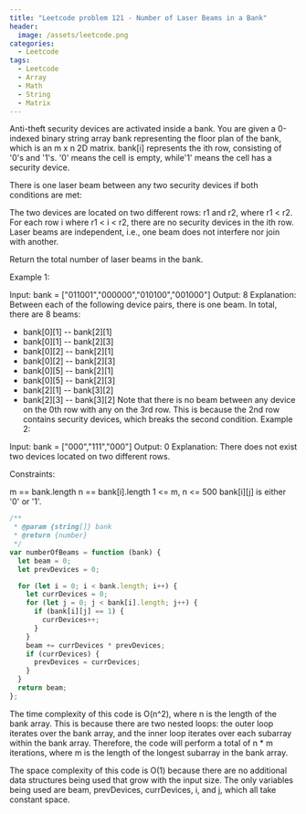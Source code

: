 ```yaml
---
title: "Leetcode problem 121 - Number of Laser Beams in a Bank"
header:
  image: /assets/leetcode.png
categories:
  - Leetcode
tags:
  - Leetcode
  - Array
  - Math
  - String
  - Matrix
---
```


Anti-theft security devices are activated inside a bank. You are given a 0-indexed binary string array bank representing the floor plan of the bank, which is an m x n 2D matrix. bank[i] represents the ith row, consisting of '0's and '1's. '0' means the cell is empty, while'1' means the cell has a security device.

There is one laser beam between any two security devices if both conditions are met:

The two devices are located on two different rows: r1 and r2, where r1 < r2.
For each row i where r1 < i < r2, there are no security devices in the ith row.
Laser beams are independent, i.e., one beam does not interfere nor join with another.

Return the total number of laser beams in the bank.

Example 1:

Input: bank = ["011001","000000","010100","001000"]
Output: 8
Explanation: Between each of the following device pairs, there is one beam. In total, there are 8 beams:

- bank[0][1] -- bank[2][1]
- bank[0][1] -- bank[2][3]
- bank[0][2] -- bank[2][1]
- bank[0][2] -- bank[2][3]
- bank[0][5] -- bank[2][1]
- bank[0][5] -- bank[2][3]
- bank[2][1] -- bank[3][2]
- bank[2][3] -- bank[3][2]
  Note that there is no beam between any device on the 0th row with any on the 3rd row.
  This is because the 2nd row contains security devices, which breaks the second condition.
  Example 2:

Input: bank = ["000","111","000"]
Output: 0
Explanation: There does not exist two devices located on two different rows.

Constraints:

m == bank.length
n == bank[i].length
1 <= m, n <= 500
bank[i][j] is either '0' or '1'.

```js
/**
 * @param {string[]} bank
 * @return {number}
 */
var numberOfBeams = function (bank) {
  let beam = 0;
  let prevDevices = 0;

  for (let i = 0; i < bank.length; i++) {
    let currDevices = 0;
    for (let j = 0; j < bank[i].length; j++) {
      if (bank[i][j] == 1) {
        currDevices++;
      }
    }
    beam += currDevices * prevDevices;
    if (currDevices) {
      prevDevices = currDevices;
    }
  }
  return beam;
};
```

The time complexity of this code is O(n^2), where n is the length of the bank array. This is because there are two nested loops: the outer loop iterates over the bank array, and the inner loop iterates over each subarray within the bank array. Therefore, the code will perform a total of n \* m iterations, where m is the length of the longest subarray in the bank array.

The space complexity of this code is O(1) because there are no additional data structures being used that grow with the input size. The only variables being used are beam, prevDevices, currDevices, i, and j, which all take constant space.
